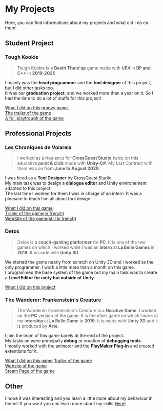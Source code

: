 # My Projects

Here, you can find informations about my projects and what did I do on them! 

## Student Project 
### Tough Kookie
> Tough Kookie is a **Beath Them'up** game made with **UE4** in **BP and C++** in **2019-2020**

I mainly was the **head programmer** and the **tool designer** of this project, but I did other tasks too.  
It was our **graduation project**, and we worked more than a year on it. So I had the time to do a lot of stuffs for this project!   

[What I did on this groovy game.](nulpart)  
[The trailer of the game](https://www.youtube.com/watch?v=OYH15Qfyvc4)  
[A full playtrough of the game](https://www.youtube.com/watch?v=TI5NTqJ_x2w)  


## Professional Projects
### Les Chroniques de Volarela
> I worked as a freelance for **CrossQuest Studio** twice on this educative **point & click** made with **Unity-C#**. My Last Contract with them was on from **June to August 2020**.  

I was hired as a **Tool Designer** by CrossQuest Studio.  
My main task was to design a **dialogue editor** and Unity environement adapted to this project.  
The last time I worked for them I was in charge of an intern. It was a pleasure to teach him all about tool design.  

[What I did on this game](nothing.com)  
[Trailer of the game(in french)](https://www.youtube.com/watch?v=JaBq8_KsXBI)  
[WebSite of the game(still in french)](https://www.volarela.com/)  

### Detox
> Detox is a **couch-gaming platformer** for **PC**. It is one of the two games on which I worked while I was an **intern** at **La Belle Games** in **2019**. It is made with **Unity 3D**   

We started the game nearly from scratch on Unity 3D and I worked as the only programmer. I work a little more than a month on this game.  
I programmed the base system of the game but my main task was to create a **Level Editor for unity but outside of Unity**.

[What I did on this project](nothing.com)

### The Wanderer: Frankenstein's Creature
>The Wanderer: Frankenstein's Creature is a **Narative Game**. I worked on the **PC** version of the game. It is the other game on which I work at my **intership** at **La Belle Game** in **2019**. It is made with **Unity 3D** and it is produced by **Arte**. 

I join the team of this game barely at the end of the project.  
My tasks on were principally  **debug** or creation of **debugging tools**.  
I mostly worked with the animator and the **PlayMaker Plug-In** and created extentions for it.

[What I did on this game](https://github.com/LouisViktorCeleyron/Portfolio/blob/master/Projects/Frankenstein/Frankenstein.md)
[Trailer of the game](https://www.youtube.com/watch?v=82ilW4ViQQU)  
[Website of the game](http://www.labellegames.com/projects/frankenstein-and-the-wanderer)  
[Steam Page of the game](https://store.steampowered.com/app/966670/The_Wanderer_Frankensteins_Creature/)  

## Other

I hope it was interesting and you learn a little more about my behaviour in teams! 
If you want you can learn more about my skills [Here!]() 